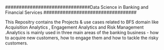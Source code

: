 ###############################Data Science in Banking and Financial Services ##################################

This Repositry contains the Projects & use cases related to BFS domain like Acquisition Analytics , Engagement Analytics and Risk Management .Analytics is mainly used in three main areas of the banking business - how to acquire new customers, how to engage them and how to tackle the risky customers.     
